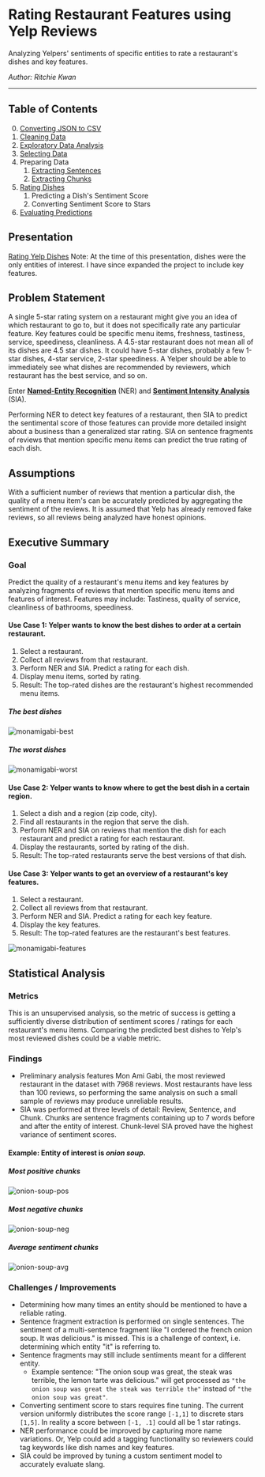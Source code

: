 # Rating Restaurant Features using Yelp Reviews
Analyzing Yelpers' sentiments of specific entities to rate a restaurant's dishes and key features.

_Author: Ritchie Kwan_

---

## Table of Contents
0. [Converting JSON to CSV](code/00-converting-json-to-csv.ipynb)
1. [Cleaning Data](code/01-cleaning-data.ipynb)
2. [Exploratory Data Analysis](code/02-eda.ipynb)
3. [Selecting Data](code/03-selecting-a-restaurant.ipynb)
4. Preparing Data
    1. [Extracting Sentences](code/04.1-extracting-sentences.ipynb)
    2. [Extracting Chunks](code/04.2-extracting-chunks.ipynb)
5. [Rating Dishes](code/05-rating-dishes.ipynb)
    1. Predicting a Dish's Sentiment Score
    2. Converting Sentiment Score to Stars
6. [Evaluating Predictions](code/06-evaluating-predictions.ipynb)


## Presentation
[Rating Yelp Dishes](https://docs.google.com/presentation/d/1AJK0bjvfv5uJDRuppb7xC9GwR_sUUkeGrc7KPsJZdw0/edit?usp=sharing)
Note: At the time of this presentation, dishes were the only entities of interest. I have since expanded the project to include key features.


## Problem Statement
A single 5-star rating system on a restaurant might give you an idea of which restaurant to go to, but it does not specifically rate any particular feature. Key features could be specific menu items, freshness, tastiness, service, speediness, cleanliness. A 4.5-star restaurant does not mean all of its dishes are 4.5 star dishes. It could have 5-star dishes, probably a few 1-star dishes, 4-star service, 2-star speediness. A Yelper should be able to immediately see what dishes are recommended by reviewers, which restaurant has the best service, and so on.

Enter **[Named-Entity Recognition](https://en.wikipedia.org/wiki/Named-entity_recognition)** (NER) and **[Sentiment Intensity Analysis](https://www.kdnuggets.com/2018/08/emotion-sentiment-analysis-practitioners-guide-nlp-5.html)** (SIA).

Performing NER to detect key features of a restaurant, then SIA to predict the  sentimental score of those features can provide more detailed insight about a business than a generalized star rating. SIA on sentence fragments of reviews that mention specific menu items can predict the true rating of each dish.


## Assumptions
With a sufficient number of reviews that mention a particular dish, the quality of a menu item's can be accurately predicted by aggregating the sentiment of the reviews.
It is assumed that Yelp has already removed fake reviews, so all reviews being analyzed have honest opinions.


## Executive Summary
### Goal
Predict the quality of a restaurant's menu items and key features by analyzing fragments of reviews that mention specific menu items and features of interest.  Features may include: Tastiness, quality of service, cleanliness of bathrooms, speediness.

#### Use Case 1:  Yelper wants to know the best dishes to order at a certain restaurant.
1. Select a restaurant.
2. Collect all reviews from that restaurant.
3. Perform NER and SIA. Predict a rating for each dish.
4. Display menu items, sorted by rating.
5. Result: The top-rated dishes are the restaurant's highest recommended menu items.

##### The best dishes
![monamigabi-best](images/monamigabi-best.png)

##### The worst dishes
![monamigabi-worst](images/monamigabi-worst.png)


#### Use Case 2: Yelper wants to know where to get the best dish in a certain region.
1. Select a dish and a region (zip code, city).
2. Find all restaurants in the region that serve the dish.
3. Perform NER and SIA on reviews that mention the dish for each restaurant and predict a rating for each restaurant.
4. Display the restaurants, sorted by rating of the dish.
5. Result: The top-rated restaurants serve the best versions of that dish.


#### Use Case 3: Yelper wants to get an overview of a restaurant's key features.
1. Select a restaurant.
2. Collect all reviews from that restaurant.
3. Perform NER and SIA. Predict a rating for each key feature.
4. Display the key features.
5. Result: The top-rated features are the restaurant's best features.

![monamigabi-features](images/monamigabi-features.png)


## Statistical Analysis

### Metrics
This is an unsupervised analysis, so the metric of success is getting a sufficiently diverse distribution of sentiment scores / ratings for each restaurant's menu items. Comparing the predicted best dishes to Yelp's most reviewed dishes could be a viable metric.


### Findings
* Preliminary analysis features Mon Ami Gabi, the most reviewed restaurant in the dataset with 7968 reviews. Most restaurants have less than 100 reviews, so performing the same analysis on such a small sample of reviews may produce unreliable results.
* SIA was performed at three levels of detail: Review, Sentence, and Chunk. Chunks are sentence fragments containing up to 7 words before and after the entity of interest. Chunk-level SIA proved have the highest variance of sentiment scores.


#### Example: Entity of interest is *onion soup*.
##### Most positive chunks
![onion-soup-pos](images/onion-soup-pos.png)

##### Most negative chunks
![onion-soup-neg](images/onion-soup-neg.png)

##### Average sentiment chunks
![onion-soup-avg](images/onion-soup-avg.png)


### Challenges / Improvements
* Determining how many times an entity should be mentioned to have a reliable rating.
* Sentence fragment extraction is performed on single sentences. The sentiment of a multi-sentence fragment like "I ordered the french onion soup. It was delicious." is missed. This is a challenge of context, i.e. determining which entity "it" is referring to.
* Sentence fragments may still include sentiments meant for a different entity.
    * Example sentence: "The onion soup was great, the steak was terrible, the lemon tarte was delicious." will get processed as `"the onion soup was great the steak was terrible the"` instead of `"the onion soup was great"`.
* Converting sentiment score to stars requires fine tuning. The current version uniformly distributes the score range `[-1,1]` to discrete stars `[1,5]`. In reality a score between `[-1, .1]` could all be 1 star ratings.
* NER performance could be improved by capturing more name variations. Or, Yelp could add a tagging functionality so reviewers could tag keywords like dish names and key features.  
* SIA could be improved by tuning a custom sentiment model to accurately evaluate slang.
